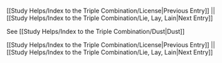 [[Study Helps/Index to the Triple Combination/License|Previous Entry]]  ||  [[Study Helps/Index to the Triple Combination/Lie, Lay, Lain|Next Entry]]

 See [[Study Helps/Index to the Triple Combination/Dust|Dust]]

[[Study Helps/Index to the Triple Combination/License|Previous Entry]]  ||  [[Study Helps/Index to the Triple Combination/Lie, Lay, Lain|Next Entry]]